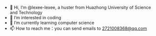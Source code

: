 - 👋 Hi, I’m @lexee-lexee, a huster from Huazhong University of Science and Technology
- 👀 I’m interested in coding
- 🌱 I’m currently learning computer science
- 📫 How to reach me：you can send emails to 2721008368@qq.com

<!---
lexee-lexee/lexee-lexee is a ✨ special ✨ repository because its `README.md` (this file) appears on your GitHub profile.
You can click the Preview link to take a look at your changes.
--->
